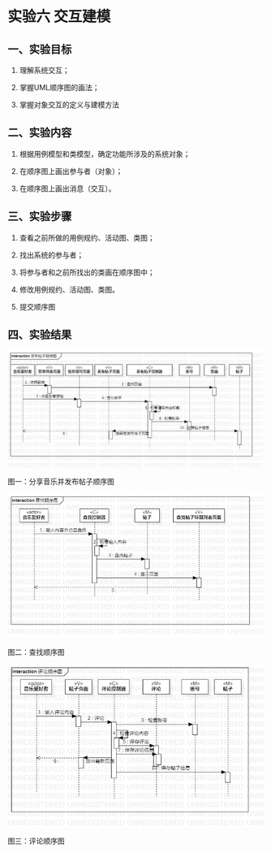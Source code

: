  # 实验六 交互建模

 ## 一、实验目标

 1. 理解系统交互；

 2. 掌握UML顺序图的画法；

 3. 掌握对象交互的定义与建模方法

 ## 二、实验内容

 1. 根据用例模型和类模型，确定功能所涉及的系统对象；

 2. 在顺序图上画出参与者（对象）；

 3. 在顺序图上画出消息（交互）。
 
  ## 三、实验步骤

 1. 查看之前所做的用例规约、活动图、类图；

 2. 找出系统的参与者；

 3. 将参与者和之前所找出的类画在顺序图中；

 4. 修改用例规约、活动图、类图。

 5. 提交顺序图

 ## 四、实验结果

 ![发布帖子顺序图](./interactionSequenceDiagram1.jpg)

 图一：分享音乐并发布帖子顺序图

 ![查找顺序图](./interactionSequenceDiagram2.jpg)

 图二：查找顺序图
 
  ![评论顺序图](./interactionSequenceDiagram3.jpg)

 图三：评论顺序图
